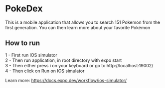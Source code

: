 # PokeDex
This is a mobile application that allows you to search 151 Pokemon from the first generation. You can then learn more about your favorite Pokémon

## How to run 
1 - First run IOS simulator  <br /> 
2 - Then run application, in root directory with expo start <br /> 
3 - Then either press i on your keyboard or go to http://localhost:19002/ <br /> 
4 - Then click on Run on IOS simulator <br /> 

Learn more: https://docs.expo.dev/workflow/ios-simulator/
